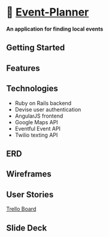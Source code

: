 # 🌆 [Event-Planner]()
**An application for finding local events**

## Getting Started

## Features

## Technologies
- Ruby on Rails backend
- Devise user authentication
- AngularJS frontend
- Google Maps API
- Eventful Event API
- Twilio texting API

## ERD


## Wireframes


## User Stories
[Trello Board](https://trello.com/b/RYYZ9RRd/project-4)

## Slide Deck